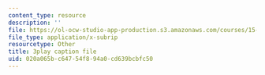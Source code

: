 ```yaml
---
content_type: resource
description: ''
file: https://ol-ocw-studio-app-production.s3.amazonaws.com/courses/15-071-the-analytics-edge-spring-2017/020a065bc64754f894a0cd639bcbfc50_-mW-DYFyGqg.vtt
file_type: application/x-subrip
resourcetype: Other
title: 3play caption file
uid: 020a065b-c647-54f8-94a0-cd639bcbfc50
---
```

